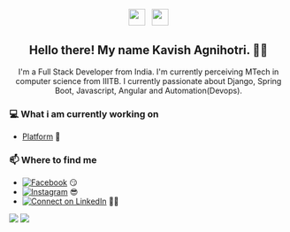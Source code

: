 
<p align='center'>
<a href="https://www.instagram.com/kavi_agno3/"><img height="30" src="https://github.com/stephenajulu/WaylonWalker/blob/main/icon/instagram.jpg?raw=true"></a>&nbsp;&nbsp;
<a href="http://linkedin.com/in/KavishAgnihotri/"><img height="30" src="https://github.com/stephenajulu/WaylonWalker/blob/main/icon/linkedin.png?raw=true"></a>
</p>

<h2 align="center">Hello there! My name Kavish Agnihotri. 👋🤓</h2>
<p align="center">I'm a Full Stack Developer from India.
I'm currently perceiving MTech in computer science from IIITB.
I currently passionate about Django, Spring Boot, Javascript, Angular and Automation(Devops).
</p>

### 💻 What i am currently working on
- [Platform](https://github.com/jsbhatia12367/platform)  🚀

### 📫 Where to find me
- [![Facebook](https://img.shields.io/badge/--facebook?label=Facebook&logo=Facebook&style=social)](https://www.facebook.com/kavish218) 😏
- [![Instagram](https://img.shields.io/badge/--instagram?label=Instageam&logo=Instagram&style=social)](https://www.instagram.com/kavi_agno3/) 😎
- [![Connect on LinkedIn](https://img.shields.io/badge/--linkedin?label=LinkedIn&logo=LinkedIn&style=social)](http://linkedin.com/in/KavishAgnihotri/) 👨💼

<p float="left">
<img  src="https://github-readme-stats.vercel.app/api?username=Kavish-Agnihotri&show_icons=true&count_private=true&theme=radical"/>
<img  src="https://github-readme-stats.vercel.app/api/top-langs/?username=Kavish-Agnihotri&layout=compact&hide=tsql&show_icons=true&theme=radical" />
</p>
